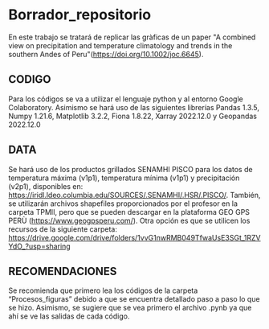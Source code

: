 # Borrador_repositorio
En este trabajo se tratará de replicar las gràficas de un paper "A combined view on precipitation and temperature climatology and trends in the southern Andes of Peru"(https://doi.org/10.1002/joc.6645).
## CODIGO
Para los códigos se va a utilizar el lenguaje python y al entorno Google Colaboratory. Asimismo se hará uso de las siguientes librerías Pandas 1.3.5, Numpy 1.21.6, Matplotlib 3.2.2, Fiona 1.8.22, Xarray 2022.12.0 y Geopandas 2022.12.0
## DATA
Se hará uso de los productos grillados SENAMHI PISCO para los datos de temperatura máxima (v1p1), temperatura mínima (v1p1) y precipitación (v2p1), disponibles en: https://iridl.ldeo.columbia.edu/SOURCES/.SENAMHI/.HSR/.PISCO/. También, se utilizarán archivos shapefiles proporcionados por el profesor en la carpeta TPMII, pero que se pueden descargar en la plataforma GEO GPS PERÙ (https://www.geogpsperu.com/). Otra opción es que se utilicen los recursos de la siguiente carpeta: https://drive.google.com/drive/folders/1vvG1nwRMB049TfwaUsE3SGt_1RZVYdO_?usp=sharing 
## RECOMENDACIONES
Se recomienda que primero lea los códigos de la carpeta “Procesos_figuras” debido a que se encuentra detallado paso a paso lo que se hizo. Asimismo, se sugiere que se vea primero el archivo .pynb ya que ahí se ve las salidas de cada código. 
